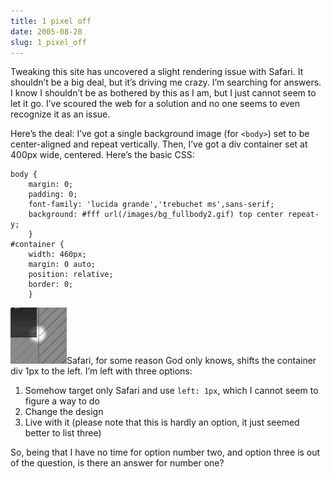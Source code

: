 ```yaml
---
title: 1 pixel off
date: 2005-08-28
slug: 1_pixel_off
---
```

<p>Tweaking this site has uncovered a slight rendering issue with Safari. It shouldn&#8217;t be a big deal, but it&#8217;s driving me crazy. I&#8217;m searching for answers. 
I know I shouldn&#8217;t be as bothered by this as I am, but I just cannot seem to let it go. I&#8217;ve scoured the web for a solution and no one seems to even recognize it as an issue.</p>

<p>Here&#8217;s the deal: I&#8217;ve got a single background image (for <code>&lt;body&gt;</code>) set to be center-aligned and repeat vertically. Then, I&#8217;ve got a div container set at 400px wide, centered. Here&#8217;s the basic CSS:</p>

<pre><code>body &#123;
    margin: 0;
    padding: 0;
    font-family: 'lucida grande','trebuchet ms',sans-serif;
    background: #fff url(/images/bg_fullbody2.gif) top center repeat-y;
    &#125;
#container &#123;
    width: 460px;
    margin: 0 auto;
    position: relative;
    border: 0;
    &#125;
</code></pre>

<p><img src="/assets/img/1px_shift.gif" width="90" height="90" alt="Screenshot showing the 1-pixel shift rendered by Safari" class="imgright" />Safari, for some reason God only knows, shifts the container div 1px to the left. I&#8217;m left with three options:</p>

<ol>
<li>Somehow target only Safari and use <code>left: 1px</code>, which I cannot seem to figure a way to do</li>
<li>Change the design</li>
<li>Live with it (please note that this is hardly an option, it just seemed better to list three)</li>
</ol>

<p>So, being that I have no time for option number two, and option three is out of the question, is there an answer for number one?</p>